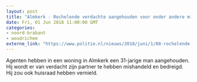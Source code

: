 ```yaml
---
layout: post
title: "Almkerk - Rochelende verdachte aangehouden voor onder andere mishandeling"
date: Fri, 01 Jun 2018 11:00:00 GMT
categories: 
- noord-brabant 
- woudrichem 
externe_link: "https://www.politie.nl/nieuws/2018/juni/1/08-rochelende-verdachte-aangehouden-voor-onder-andere-mishandeling.html"
---
```


Agenten hebben in een woning in Almkerk een 31-jarige man aangehouden. Hij wordt er van verdacht zijn partner te hebben mishandeld en bedreigd. Hij zou ook huisraad hebben vernield.
